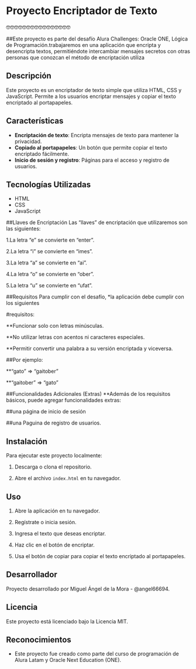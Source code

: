 

# Proyecto Encriptador de Texto
🤓🤓🤓🤓🤓🤓🤓🤓🤓🤓🤓🤓🤓🤓🤓🤓


##Este proyecto es parte del desafío Alura Challenges: Oracle ONE, Lógica de Programación.trabajaremos en una aplicación que encripta y desencripta textos, permitiéndote intercambiar mensajes secretos con otras personas que conozcan el método de encriptación utiliza

## Descripción
Este proyecto es un encriptador de texto simple que utiliza HTML, CSS y JavaScript. Permite a los usuarios encriptar mensajes y copiar el texto encriptado al portapapeles.

## Características
- **Encriptación de texto**: Encripta mensajes de texto para mantener la privacidad.
- **Copiado al portapapeles**: Un botón que permite copiar el texto encriptado fácilmente.
- **Inicio de sesión y registro**: Páginas para el acceso y registro de usuarios.

## Tecnologías Utilizadas
- HTML
- CSS
- JavaScript

##Llaves de Encriptación
Las “llaves” de encriptación que utilizaremos son las siguientes:

1.La letra “e” se convierte en “enter”.

2.La letra “i” se convierte en “imes”.

3.La letra “a” se convierte en “ai”.

4.La letra “o” se convierte en “ober”.

5.La letra “u” se convierte en “ufat”.

##Requisitos
Para cumplir con el desafío, *la aplicación debe cumplir con los siguientes 

#requisitos:

**Funcionar solo con letras minúsculas.

**No utilizar letras con acentos ni caracteres especiales.

**Permitir convertir una palabra a su versión encriptada y viceversa.

 ##Por ejemplo:

**“gato” => “gaitober”

**“gaitober” => “gato”

##Funcionalidades Adicionales (Extras)
**Además de los requisitos básicos, puede agregar funcionalidades extras:

##una página de inicio de sesión 

##una Paguina de registro de usuarios.

## Instalación
Para ejecutar este proyecto localmente:
1. Descarga o clona el repositorio.
   
2. Abre el archivo `index.html` en tu navegador.

## Uso
1. Abre la aplicación en tu navegador.
   
2. Regístrate o inicia sesión.
   
3. Ingresa el texto que deseas encriptar.
   
4. Haz clic en el botón de encriptar.
   
5. Usa el botón de copiar para copiar el texto encriptado al portapapeles.

## Desarrollador
Proyecto desarrollado por Miguel Ángel de la Mora - @angel66694.

## Licencia
Este proyecto está licenciado bajo la Licencia MIT.

## Reconocimientos
- Este proyecto fue creado como parte del curso de programación de Alura Latam y Oracle Next Education (ONE).

